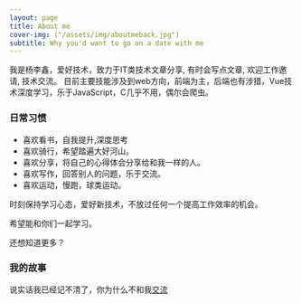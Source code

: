 ```yaml
---
layout: page
title: About me
cover-img: ("/assets/img/aboutmeback.jpg")
subtitle: Why you'd want to go on a date with me
---
```


我是杨李鑫，爱好技术，致力于IT类技术文章分享, 有时会写点文章, 欢迎工作邀请, 技术交流。
目前主要技能涉及到web方向，前端为主，后端也有涉猎，Vue技术深度学习，乐于JavaScript，C几乎不用，偶尔会爬虫。
### 日常习惯
- 喜欢看书，自我提升,深度思考
- 喜欢骑行，希望踏遍大好河山。
- 喜欢分享，将自己的心得体会分享给和我一样的人。
- 喜欢写作，回答别人的问题，乐于交流。
- 喜欢运动，慢跑，球类运动。

时刻保持学习心态，爱好新技术，不放过任何一个提高工作效率的机会。

希望能和你们一起学习。

还想知道更多？

### 我的故事

说实话我已经记不清了，你为什么不和我[交流](https://user.qzone.qq.com/2690688423/main)
